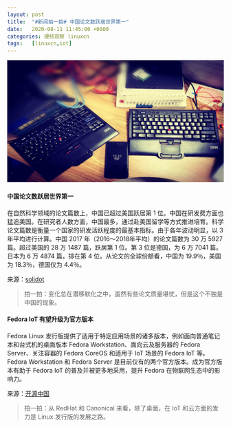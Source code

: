 ```yaml
---
layout: post
title:	"#新闻拍一拍# 中国论文数跃居世界第一"
date:	2020-08-11 11:45:00 +0800 
categories:	硬核观察 linuxcn 
tags:	[linuxcn,iot]
---
```



![](/Asserts/Images/album/202008/11/114439c8hhqeh8hqqmzqdm.jpg)


#### 中国论文数跃居世界第一


在自然科学领域的论文篇数上，中国已超过美国跃居第 1 位。中国在研发费方面也猛追美国。在研究者人数方面，中国最多，通过赴美国留学等方式推进培育。科学论文篇数是衡量一个国家的研发活跃程度的最基本指标。由于各年波动明显，以 3 年平均进行计算。中国 2017 年（2016～2018年平均）的论文篇数为 30 万 5927 篇。超过美国的 28 万 1487 篇，跃居第 1 位。第 3 位是德国，为 6 万 7041 篇。日本为 6 万 4874 篇，排在第 4 位。从论文的全球份额看，中国为 19.9％，美国为 18.3％，德国仅为 4.4％。


来源：[solidot](https://www.solidot.org/story?sid=65202)



> 
> 拍一拍：变化总在潜移默化之中，虽然有些论文质量堪忧，但是这个不独是中国的现象。
> 
> 
> 


#### Fedora IoT 有望升级为官方版本


Fedora Linux 发行版提供了适用于特定应用场景的诸多版本，例如面向普通笔记本和台式机的桌面版本 Fedora Workstation、面向云及服务器的 Fedora Server、关注容器的 Fedora CoreOS 和适用于 IoT 场景的 Fedora IoT 等。Fedora Workstation 和 Fedora Server 是目前仅有的两个官方版本。成为官方版本有助于 Fedora IoT 的普及并被更多地采用，提升 Fedora 在物联网生态中的影响力。


来源：[开源中国](https://www.oschina.net/news/117840/fedora-iot-official-proposal-edition)



> 
> 拍一拍：从 RedHat 和 Canonical 来看，除了桌面，在 IoT 和云方面的发力是 Linux 发行版的发展之路。
> 
> 
>
